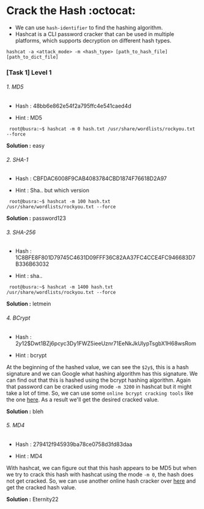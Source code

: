 # Crack the Hash :octocat:

* We can use ` hash-identifier `  to find the hashing algorithm.
* Hashcat is a CLI password cracker that can be used in multiple platforms, which supports decryption on different hash types.

```hashcat -a <attack_mode> -m <hash_type> [path_to_hash_file] [path_to_dict_file]```

### [Task 1] Level 1


######  1. MD5
* Hash : 48bb6e862e54f2a795ffc4e541caed4d

* Hint : MD5

``` root@busra:~$ hashcat -m 0 hash.txt /usr/share/wordlists/rockyou.txt --force```


**Solution :** easy


######  2. SHA-1
* Hash : CBFDAC6008F9CAB4083784CBD1874F76618D2A97

* Hint : Sha.. but which version 

``` root@busra:~$ hashcat -m 100 hash.txt /usr/share/wordlists/rockyou.txt --force```


**Solution :** password123


######  3. SHA-256
* Hash : 1C8BFE8F801D79745C4631D09FFF36C82AA37FC4CCE4FC946683D7B336B63032 

* Hint : sha..

``` root@busra:~$ hashcat -m 1400 hash.txt /usr/share/wordlists/rockyou.txt --force```


**Solution :** letmein


######  4. BCrypt 
* Hash : $2y$12$Dwt1BZj6pcyc3Dy1FWZ5ieeUznr71EeNkJkUlypTsgbX1H68wsRom 

* Hint : bcrypt

At the beginning of the hashed value, we can see the `$2y$`, this is a hash signature and we can Google what hashing algorithm has this signature. We can find out that this is hashed using the bcrypt hashing algorithm. Again that password can be cracked using mode `-m 3200` in hashcat but it might take a lot of time. So, we can use some `online bcrypt cracking tools` like the one [here](https://www.onlinehashcrack.com/). As a result we'll get the desired cracked value.

**Solution :** bleh


######  5. MD4 
* Hash : 279412f945939ba78ce0758d3fd83daa 

* Hint : MD4

With hashcat, we can figure out that this hash appears to be MD5 but when we try to crack this hash with hashcat using the mode `-m 0`, the hash does not get cracked. So, we can use another online hash cracker over [here](https://crackstation.net/) and get the cracked hash value.

**Solution :** Eternity22
